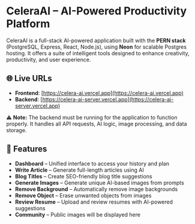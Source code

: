 # CeleraAI – AI-Powered Productivity Platform
CeleraAI is a full-stack AI-powered application built with the **PERN stack** (PostgreSQL, Express, React, Node.js), using **Neon** for scalable Postgres hosting. It offers a suite of intelligent tools designed to enhance creativity, productivity, and user experience.

## 🌐 Live URLs

- **Frontend**: [https://celera-ai.vercel.app](https://celera-ai.vercel.app)  
- **Backend**: [https://celera-ai-server.vercel.app](https://celera-ai-server.vercel.app)

⚠️ **Note:** The backend must be running for the application to function properly. It handles all API requests, AI logic, image processing, and data storage.

## 🚀 Features

- **Dashboard** – Unified interface to access your history and plan
- **Write Article** – Generate full-length articles using AI
- **Blog Titles** – Create SEO-friendly blog title suggestions
- **Generate Images** – Generate unique AI-based images from prompts
- **Remove Background** – Automatically remove image backgrounds
- **Remove Object** – Erase unwanted objects from images
- **Review Resume** – Upload and review resumes with AI-powered suggestions
- **Community** – Public images will be displayed here
